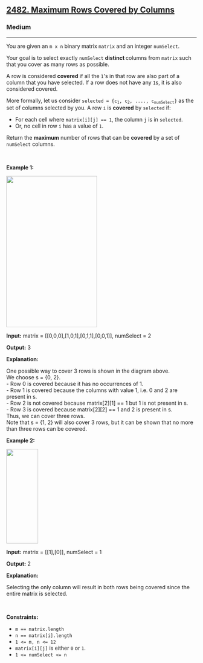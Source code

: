 <h2><a href="https://leetcode.com/problems/maximum-rows-covered-by-columns">2482. Maximum Rows Covered by Columns</a></h2><h3>Medium</h3><hr><p>You are given an <code>m x n</code> binary matrix <code>matrix</code> and an integer <code>numSelect</code>.</p>

<p>Your goal is to select exactly <code>numSelect</code> <strong>distinct </strong>columns from <code>matrix</code> such that you cover as many rows as possible.</p>

<p>A row is considered <strong>covered</strong> if all the <code>1</code>&#39;s in that row are also part of a column that you have selected. If a row does not have any <code>1</code>s, it is also considered covered.</p>

<p>More formally, let us consider <code>selected = {c<sub>1</sub>, c<sub>2</sub>, ...., c<sub>numSelect</sub>}</code> as the set of columns selected by you. A row <code>i</code> is <strong>covered</strong> by <code>selected</code> if:</p>

<ul>
	<li>For each cell where <code>matrix[i][j] == 1</code>, the column <code>j</code> is in <code>selected</code>.</li>
	<li>Or, no cell in row <code>i</code> has a value of <code>1</code>.</li>
</ul>

<p>Return the <strong>maximum</strong> number of rows that can be <strong>covered</strong> by a set of <code>numSelect</code> columns.</p>

<p>&nbsp;</p>
<p><strong class="example">Example 1:</strong></p>

<p><img alt="" src="https://assets.leetcode.com/uploads/2022/07/14/rowscovered.png" style="width: 240px; height: 400px;" /></p>

<div class="example-block">
<p><strong>Input:</strong> <span class="example-io">matrix = [[0,0,0],[1,0,1],[0,1,1],[0,0,1]], numSelect = 2</span></p>

<p><strong>Output:</strong> <span class="example-io">3</span></p>

<p><strong>Explanation:</strong></p>

<p>One possible way to cover 3 rows is shown in the diagram above.<br />
We choose s = {0, 2}.<br />
- Row 0 is covered because it has no occurrences of 1.<br />
- Row 1 is covered because the columns with value 1, i.e. 0 and 2 are present in s.<br />
- Row 2 is not covered because matrix[2][1] == 1 but 1 is not present in s.<br />
- Row 3 is covered because matrix[2][2] == 1 and 2 is present in s.<br />
Thus, we can cover three rows.<br />
Note that s = {1, 2} will also cover 3 rows, but it can be shown that no more than three rows can be covered.</p>
</div>

<p><strong class="example">Example 2:</strong></p>

<p><img alt="" src="https://assets.leetcode.com/uploads/2022/07/14/rowscovered2.png" style="height: 250px; width: 84px;" /></p>

<div class="example-block">
<p><strong>Input:</strong> <span class="example-io">matrix = [[1],[0]], numSelect = 1</span></p>

<p><strong>Output:</strong> <span class="example-io">2</span></p>

<p><strong>Explanation:</strong></p>

<p>Selecting the only column will result in both rows being covered since the entire matrix is selected.</p>
</div>

<p>&nbsp;</p>
<p><strong>Constraints:</strong></p>

<ul>
	<li><code>m == matrix.length</code></li>
	<li><code>n == matrix[i].length</code></li>
	<li><code>1 &lt;= m, n &lt;= 12</code></li>
	<li><code>matrix[i][j]</code> is either <code>0</code> or <code>1</code>.</li>
	<li><code>1 &lt;= numSelect&nbsp;&lt;= n</code></li>
</ul>
